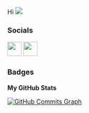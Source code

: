 Hi ![](https://user-images.githubusercontent.com/18350557/176309783-0785949b-9127-417c-8b55-ab5a4333674e.gif)

### Socials

<p align="left"> <a href="https://www.github.com/relieyanhilman" target="_blank" rel="noreferrer"><img src="https://raw.githubusercontent.com/danielcranney/readme-generator/main/public/icons/socials/github.svg" width="32" height="32" /></a> <a href="https://www.linkedin.com/in/relieyanhilman" target="_blank" rel="noreferrer"><img src="https://raw.githubusercontent.com/danielcranney/readme-generator/main/public/icons/socials/linkedin.svg" width="32" height="32" /></a></p>

### Badges

<b>My GitHub Stats</b>

<a href="http://www.github.com/relieyanhilman"><img src="https://github-readme-activity-graph.cyclic.app/graph?username=relieyanhilman&bg_color=1c1917&color=ffffff&line=0891b2&point=ffffff&area_color=1c1917&area=true&hide_border=true&custom_title=GitHub%20Commits%20Graph" alt="GitHub Commits Graph" /></a>

